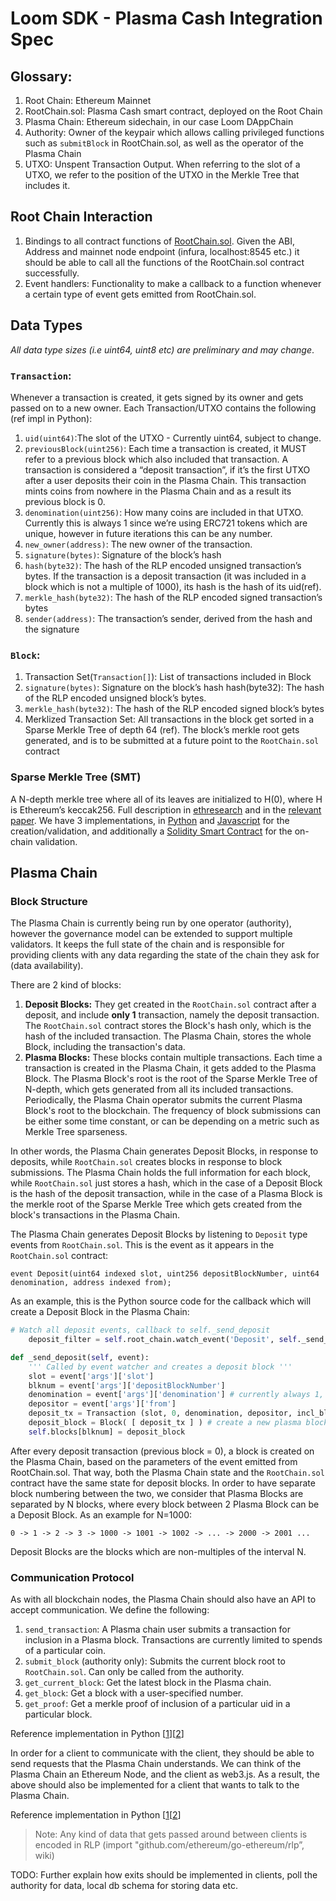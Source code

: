 # Loom SDK - Plasma Cash Integration Spec

## Glossary:
1. Root Chain: Ethereum Mainnet
2. RootChain.sol: Plasma Cash smart contract, deployed on the Root Chain
3. Plasma Chain: Ethereum sidechain, in our case Loom DAppChain
4. Authority: Owner of the keypair which allows calling privileged functions such as `submitBlock` in RootChain.sol, as well as the operator of the Plasma Chain
5. UTXO: Unspent Transaction Output. When referring to the slot of a UTXO, we refer to the position of the UTXO in the Merkle Tree that includes it. 

## Root Chain Interaction
1. Bindings to all contract functions of [RootChain.sol](https://github.com/loomnetwork/plasma-erc721/blob/master/server/contracts/Core/RootChain.sol). Given the ABI, Address and mainnet node endpoint (infura, localhost:8545 etc.) it should be able to call all the functions of the RootChain.sol contract successfully.
2. Event handlers: Functionality to make a callback to a function whenever a certain type of event gets emitted from RootChain.sol. 

## Data Types
_All data type sizes (i.e uint64, uint8 etc) are preliminary and may change_.

### `Transaction`:
Whenever a transaction is created, it gets signed by its owner and gets passed on to a new owner. Each Transaction/UTXO contains the following (ref impl in Python):
1. `uid(uint64)`:The slot of the UTXO - Currently uint64, subject to change.
2. `previousBlock(uint256)`: Each time a transaction is created, it MUST refer to a previous block which also included that transaction. A transaction is considered a “deposit transaction”, if it’s the first UTXO after a user deposits their coin in the Plasma Chain. This transaction mints coins from nowhere in the Plasma Chain and as a result its previous block is 0.
3. `denomination(uint256)`: How many coins are included in that UTXO. Currently this is always 1 since we’re using ERC721 tokens which are unique, however in future iterations this can be any number. 
4. `new_owner(address)`: The new owner of the transaction.
5. `signature(bytes)`: Signature of the block’s hash
6. `hash(byte32)`: The hash of the RLP encoded unsigned transaction’s bytes. If the transaction is a deposit transaction (it was included in a block which is not a multiple of 1000), its hash is the hash of its uid(ref).
7. `merkle_hash(byte32)`: The hash of the RLP encoded signed transaction’s bytes
8. `sender(address)`: The transaction’s sender, derived from the hash and the signature

### `Block`: 
1. Transaction Set(`Transaction[]`): List of transactions included in Block
2. `signature(bytes)`: Signature on the block’s hash
hash(byte32): The hash of the RLP encoded unsigned block’s bytes.
3. `merkle_hash(byte32)`: The hash of the RLP encoded signed block’s bytes
4. Merklized Transaction Set: All transactions in the block get sorted in a Sparse Merkle Tree of depth 64 (ref). The block’s merkle root gets generated, and is to be submitted at a future point to the `RootChain.sol` contract

### Sparse Merkle Tree (SMT)

A N-depth merkle tree where all of its leaves are initialized to H(0), where H is Ethereum’s keccak256. Full description in [ethresearch](https://ethresear.ch/t/plasma-cash-with-sparse-merkle-trees-bloom-filters-and-probabilistic-transfers/2006) and in the [relevant paper](https://eprint.iacr.org/2016/683.pdf). We have 3 implementations, in [Python](https://github.com/loomnetwork/plasma-erc721/blob/master/plasma_cash/utils/merkle/sparse_merkle_tree.py) and [Javascript](https://github.com/loomnetwork/plasma-erc721/blob/master/server/test/SparseMerkleTree.js) for the creation/validation, and additionally a [Solidity Smart Contract](https://github.com/loomnetwork/plasma-erc721/blob/master/server/contracts/Core/SparseMerkleTree.sol) for the on-chain validation.

## Plasma Chain


### Block Structure

The Plasma Chain is currently being run by one operator (authority), however the governance model can be extended to support multiple validators. It keeps the full state of the chain and is responsible for providing clients with any data regarding the state of the chain they ask for (data availability).

There are 2 kind of blocks:

1. **Deposit Blocks:** They get created in the `RootChain.sol` contract after a deposit, and include **only 1** transaction, namely the deposit transaction. The `RootChain.sol` contract stores the Block's hash only, which is the hash of the included transaction. The Plasma Chain, stores the whole Block, including the transaction's data.
2. **Plasma Blocks:** These blocks contain multiple transactions. Each time a transaction is created in the Plasma Chain, it gets added to the Plasma Block. The Plasma Block's root is the root of the Sparse Merkle Tree of N-depth, which gets generated from all its included transactions. Periodically, the Plasma Chain operator submits the current Plasma Block's root to the blockchain. The frequency of block submissions can be either some time constant, or can be depending on a metric such as Merkle Tree sparseness.

In other words, the Plasma Chain generates Deposit Blocks, in response to deposits, while `RootChain.sol` creates blocks in response to block submissions. The Plasma Chain holds the full information for each block, while `RootChain.sol` just stores a hash, which in the case of a Deposit Block is the hash of the deposit transaction, while in the case of a Plasma Block is the merkle root of the Sparse Merkle Tree which gets created from the block's transactions in the Plasma Chain.

The Plasma Chain generates Deposit Blocks by listening to `Deposit` type events from `RootChain.sol`. This is the event as it appears in the `RootChain.sol` contract:
```solidity
event Deposit(uint64 indexed slot, uint256 depositBlockNumber, uint64 denomination, address indexed from);
```

As an example, this is the Python source code for the callback which will create a Deposit Block in the Plasma Chain:
```py
# Watch all deposit events, callback to self._send_deposit
    deposit_filter = self.root_chain.watch_event('Deposit', self._send_deposit, 1)

def _send_deposit(self, event):
    ''' Called by event watcher and creates a deposit block '''
    slot = event['args']['slot']
    blknum = event['args']['depositBlockNumber']
    denomination = event['args']['denomination'] # currently always 1, to change in the future
    depositor = event['args']['from']
    deposit_tx = Transaction (slot, 0, denomination, depositor, incl_block=blknum)
    deposit_block = Block( [ deposit_tx ] ) # create a new plasma block on deposit
    self.blocks[blknum] = deposit_block
```

After every deposit transaction (previous block = 0), a block is created on the Plasma Chain, based on the parameters of the event emitted from RootChain.sol. That way, both the Plasma Chain state and the `RootChain.sol` contract have the same state for deposit blocks. In order to have separate block numbering between the two, we consider that Plasma Blocks are separated by N blocks, where every block between 2 Plasma Block can be a Deposit Block. As an example for N=1000:
```
0 -> 1 -> 2 -> 3 -> 1000 -> 1001 -> 1002 -> ... -> 2000 -> 2001 ... 
```
Deposit Blocks are the blocks which are non-multiples of the interval N.

### Communication Protocol
As with all blockchain nodes, the Plasma Chain should also have an API to accept communication. We define the following:

1. `send_transaction`: A Plasma chain user submits a transaction for inclusion in a Plasma block. Transactions are currently limited to spends of a particular coin.
2. `submit_block` (authority only): Submits the current block root to `RootChain.sol`. Can only be called from the authority.
3. `get_current_block`: Get the latest block in the Plasma chain.
4. `get_block`: Get a block with a user-specified number.
5. `get_proof`: Get a merkle proof of inclusion of a particular uid in a particular block.

Reference implementation in Python [[1](https://github.com/loomnetwork/plasma-erc721/blob/master/plasma_cash/child_chain/server.py)][[2](https://github.com/loomnetwork/plasma-erc721/blob/master/plasma_cash/child_chain/child_chain.py)]

In order for a client to communicate with the client, they should be able to send requests that the Plasma Chain understands. We can think of the Plasma Chain an Ethereum Node, and the client as web3.js. As a result, the above should also be implemented for a client that wants to talk to the Plasma Chain.

Reference implementation in Python [[1](https://github.com/loomnetwork/plasma-erc721/blob/master/plasma_cash/client/child_chain_service.py)[[2](https://github.com/loomnetwork/plasma-erc721/blob/master/plasma_cash/client/client.py)]


> Note: Any kind of data that  gets passed around between clients is encoded in RLP (import "github.com/ethereum/go-ethereum/rlp”, wiki)

TODO: Further explain how exits should be implemented in clients, poll the authority for data, local db schema for storing data etc.